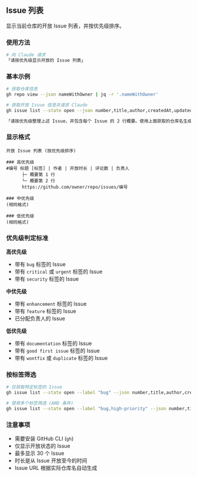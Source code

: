 ## Issue 列表

显示当前仓库的开放 Issue 列表，并按优先级排序。

### 使用方法

```bash
# 向 Claude 请求
「请按优先级显示开放的 Issue 列表」
```

### 基本示例

```bash
# 获取仓库信息
gh repo view --json nameWithOwner | jq -r '.nameWithOwner'

# 获取开放 Issue 信息并请求 Claude
gh issue list --state open --json number,title,author,createdAt,updatedAt,labels,assignees,comments --limit 30

「请按优先级整理上述 Issue，并包含每个 Issue 的 2 行概要。使用上面获取的仓库名生成 URL」
```

### 显示格式

```text
开放 Issue 列表 (按优先级排序)

### 高优先级
#编号 标题 [标签] | 作者 | 开放时长 | 评论数 | 负责人
      ├─ 概要第 1 行
      └─ 概要第 2 行
      https://github.com/owner/repo/issues/编号

### 中优先级
(相同格式)

### 低优先级
(相同格式)
```

### 优先级判定标准

**高优先级**

- 带有 `bug` 标签的 Issue
- 带有 `critical` 或 `urgent` 标签的 Issue
- 带有 `security` 标签的 Issue

**中优先级**

- 带有 `enhancement` 标签的 Issue
- 带有 `feature` 标签的 Issue
- 已分配负责人的 Issue

**低优先级**

- 带有 `documentation` 标签的 Issue
- 带有 `good first issue` 标签的 Issue
- 带有 `wontfix` 或 `duplicate` 标签的 Issue

### 按标签筛选

```bash
# 仅获取特定标签的 Issue
gh issue list --state open --label "bug" --json number,title,author,createdAt,labels,comments --limit 30

# 使用多个标签筛选 (AND 条件)
gh issue list --state open --label "bug,high-priority" --json number,title,author,createdAt,labels,comments --limit 30
```

### 注意事项

- 需要安装 GitHub CLI (`gh`)
- 仅显示开放状态的 Issue
- 最多显示 30 个 Issue
- 时长是从 Issue 开放至今的时间
- Issue URL 根据实际仓库名自动生成
